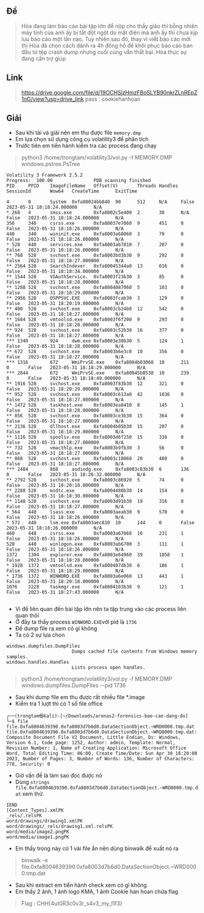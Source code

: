 ## Đề 
> Hòa đang làm báo cáo bài tập lớn để nộp cho thầy giáo thì bỗng nhiên máy tính của anh ấy bị tắt đột ngột do mất điện mà anh ấy thì chưa kịp lưu báo cáo một lần nào. Tuy nhiên sau đó, thay vì viết báo cáo mới thì Hòa đã chọn cách dành ra 4h đồng hồ để khôi phục báo cáo ban đầu từ tệp crash dump nhưng cuối cùng vẫn thất bại. Hòa thực sự đang cần trợ giúp
## Link 
> https://drive.google.com/file/d/19OCHSjzHmzFBoSLYB90nkrZLnREpZ1nG/view?usp=drive_link
> pass : cookiehanhoan
## Giải 
- Sau khi tải và giải nén em thu được file `memory.dmp`
- Em lựa chọn sử dụng công cụ volatility3 để phân tích
- Trước tiên em tiến hành kiểm tra các process đang chạy
> python3 /home/trongtam/volatility3/vol.py -f MEMORY.DMP windows.pstree.PsTree
```text
Volatility 3 Framework 2.5.2
Progress:  100.00               PDB scanning finished                                
PID     PPID    ImageFileName   Offset(V)       Threads Handles SessionId       Wow64   CreateTime      ExitTime

4       0       System  0xfa80024bb840  90      512     N/A     False   2023-05-31 18:18:24.000000      N/A
* 268   4       smss.exe        0xfa8002c5e400  2       30      N/A     False   2023-05-31 18:18:24.000000      N/A
356     340     csrss.exe       0xfa80037e7060  9       451     0       False   2023-05-31 18:18:26.000000      N/A
440     340     wininit.exe     0xfa8003a68060  3       79      0       False   2023-05-31 18:18:26.000000      N/A
* 528   440     services.exe    0xfa8003ab7810  7       207     0       False   2023-05-31 18:18:26.000000      N/A
** 768  528     svchost.exe     0xfa8003bd3b30  9       292     0       False   2023-05-31 18:18:27.000000      N/A
** 2564 528     SearchIndexer.  0xfa80045344a0  13      616     0       False   2023-05-31 18:18:34.000000      N/A
** 1544 528     VGAuthService.  0xfa8003f23b30  3       85      0       False   2023-05-31 18:18:28.000000      N/A
** 1288 528     svchost.exe     0xfa8004087060  5       103     0       False   2023-05-31 18:18:29.000000      N/A
** 2956 528     OSPPSVC.EXE     0xfa8003fcab30  3       129     0       False   2023-05-31 18:20:19.000000      N/A
** 400  528     svchost.exe     0xfa8003cb24b0  12      542     0       False   2023-05-31 18:18:27.000000      N/A
** 1684 528     vmtoolsd.exe    0xfa8003f6f200  9       293     0       False   2023-05-31 18:18:28.000000      N/A
** 924  528     svchost.exe     0xfa8003c52b30  16      377     0       False   2023-05-31 18:18:27.000000      N/A
*** 1340        924     dwm.exe 0xfa8003e38b30  5       124     1       False   2023-05-31 18:18:28.000000      N/A
** 672  528     svchost.exe     0xfa8003b6e3c0  10      356     0       False   2023-05-31 18:18:27.000000      N/A
*** 1316        672     WmiPrvSE.exe    0xfa8004b03060  10      211     0       False   2023-05-31 18:18:29.000000      N/A
*** 2844        672     WmiPrvSE.exe    0xfa80045b8530  10      239     0       False   2023-05-31 18:18:49.000000      N/A
** 1916 528     svchost.exe     0xfa8003f83b30  12      321     0       False   2023-05-31 18:20:29.000000      N/A
** 952  528     svchost.exe     0xfa8003c613a0  42      1036    0       False   2023-05-31 18:18:27.000000      N/A
** 1472 528     taskhost.exe    0xfa8003ea8410  8       145     1       False   2023-05-31 18:18:28.000000      N/A
** 856  528     svchost.exe     0xfa8003ce3b30  15      364     0       False   2023-05-31 18:18:27.000000      N/A
** 2136 528     dllhost.exe     0xfa8004b05b30  15      207     0       False   2023-05-31 18:18:29.000000      N/A
** 1116 528     spoolsv.exe     0xfa8003d6f250  15      338     0       False   2023-05-31 18:18:27.000000      N/A
** 732  528     vmacthlp.exe    0xfa8003b9fb30  3       56      0       False   2023-05-31 18:18:27.000000      N/A
** 868  528     svchost.exe     0xfa8003c18060  20      480     0       False   2023-05-31 18:18:27.000000      N/A
*** 2484        868     audiodg.exe     0xfa8003c83b30  6       136     0       False   2023-05-31 18:26:32.000000      N/A
** 2792 528     svchost.exe     0xfa8003c86920  5       74      0       False   2023-05-31 18:20:18.000000      N/A
** 2288 528     msdtc.exe       0xfa8004480b30  14      154     0       False   2023-05-31 18:18:30.000000      N/A
** 1148 528     svchost.exe     0xfa8003d91b30  19      316     0       False   2023-05-31 18:18:27.000000      N/A
* 564   440     lsass.exe       0xfa8003aeab30  9       570     0       False   2023-05-31 18:18:26.000000      N/A
* 572   440     lsm.exe 0xfa8003aec810  10      144     0       False   2023-05-31 18:18:26.000000      N/A
460     448     csrss.exe       0xfa8003a67060  10      231     1       False   2023-05-31 18:18:26.000000      N/A
520     448     winlogon.exe    0xfa8003ab6700  3       111     1       False   2023-05-31 18:18:26.000000      N/A
1372    1304    explorer.exe    0xfa8003e64960  39      1058    1       False   2023-05-31 18:18:28.000000      N/A
* 1928  1372    vmtoolsd.exe    0xfa800407db30  6       186     1       False   2023-05-31 18:18:29.000000      N/A
* 1736  1372    WINWORD.EXE     0xfa8003a6e060  13      443     1       False   2023-05-31 18:20:18.000000      N/A
1076    2228    taskmgr.exe     0xfa8004103b30  9       121     1       False   2023-05-31 18:27:43.000000      N/A
                                                                                                                                
```
- Vì đề liên quan đến bài tập lớn nên ta tập trung vào các process liên quan thôi
- Ở đây ta thấy process `WINWORD.EXE`với pid là `1736`
- Để dump file ra xem có gì không
- Ta có 2 sự lựa chọn
```text
windows.dumpfiles.DumpFiles
                        Dumps cached file contents from Windows memory samples.
windows.handles.Handles
                        Lists process open handles.

```
> python3 /home/trongtam/volatility3/vol.py -f MEMORY.DMP windows.dumpfiles.DumpFiles --pid 1736
- Sau khi dump file em thu được rất nhiều file *.image
- Kiểm tra 1 lượt thì có 1 số file office
```text
┌──(trongtam㉿kali)-[~/Downloads/arenas2-forensics-bao-cao-dang-do]
└─$ file file.0xfa8004639390.0xfa8003d7b6d0.DataSectionObject.~WRD0000.tmp.dat
file.0xfa8004639390.0xfa8003d7b6d0.DataSectionObject.~WRD0000.tmp.dat: Composite Document File V2 Document, Little Endian, Os: Windows, Version 6.1, Code page: 1252, Author: admin, Template: Normal, Revision Number: 1, Name of Creating Application: Microsoft Office Word, Total Editing Time: 06:00, Create Time/Date: Sun Apr 30 18:20:00 2023, Number of Pages: 3, Number of Words: 136, Number of Characters: 778, Security: 0
```
- Giờ vấn đề là làm sao đọc được nó   
- Dùng `strings file.0xfa8004639390.0xfa8003d7b6d0.DataSectionObject.~WRD0000.tmp.dat` xem thử.
```text
IEND
[Content_Types].xmlPK
_rels/.relsPK
word/drawings/drawing1.xmlPK
word/drawings/_rels/drawing1.xml.relsPK
word/media/image2.pngPK
word/media/image1.pngPK
```       
- Em thấy trong này có 1 vài file ẩn nên dùng binwalk để xuất nó ra    
> binwalk -e file.0xfa8004639390.0xfa8003d7b6d0.DataSectionObject.~WRD0000.tmp.dat
- Sau khi extract em tiến hành check xem có gì không 
- Em thấy 2 ảnh, 1 ảnh logo KMA, 1 ảnh Cookie han hoan chứa flag
> Flag : CHH{4ut0R3c0v3r_s4v3_my_l1f3}
                                                                                
